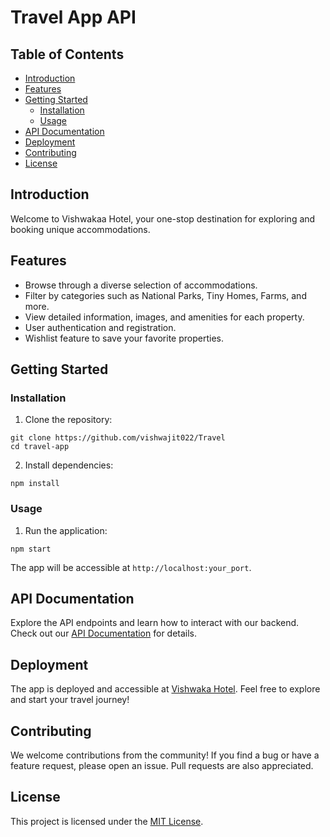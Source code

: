 <!DOCTYPE html>
<html lang="en">

<head>
    <meta charset="UTF-8">
    <meta http-equiv="X-UA-Compatible" content="IE=edge">
    <meta name="viewport" content="width=device-width, initial-scale=1.0">
</head>
<body>
    <h1> Travel App API </h1>
    <h2>Table of Contents</h2>
    <ul>
        <li><a href="#introduction">Introduction</a></li>
        <li><a href="#features">Features</a></li>
        <li><a href="#getting-started">Getting Started</a>
            <ul>
                <li><a href="#installation">Installation</a></li>
                <li><a href="#usage">Usage</a></li>
            </ul>
        </li>
        <li><a href="#api-documentation">API Documentation</a></li>
        <li><a href="#deployment">Deployment</a></li>
        <li><a href="#contributing">Contributing</a></li>
        <li><a href="#license">License</a></li>
    </ul>
    <h2 id="introduction">Introduction</h2>
    <p>Welcome to Vishwakaa Hotel, your one-stop destination for exploring and booking unique accommodations.</p>
    <h2 id="features">Features</h2>
    <ul>
        <li>Browse through a diverse selection of accommodations.</li>
        <li>Filter by categories such as National Parks, Tiny Homes, Farms, and more.</li>
        <li>View detailed information, images, and amenities for each property.</li>
        <li>User authentication and registration.</li>
        <li>Wishlist feature to save your favorite properties.</li>
    </ul>
    <h2 id="getting-started">Getting Started</h2>
    <h3 id="installation">Installation</h3>
    <ol>
        <li>Clone the repository:</li>
    </ol>
    <pre><code>git clone https://github.com/vishwajit022/Travel
cd travel-app
</code></pre>
    <ol start="2">
        <li>Install dependencies:</li>
    </ol>
    <pre><code>npm install
</code></pre>
    <h3 id="usage">Usage</h3>
    <ol>
        <li>Run the application:</li>
    </ol>
    <pre><code>npm start
</code></pre>
    <p>The app will be accessible at <code>http://localhost:your_port</code>.</p>
    <h2 id="api-documentation">API Documentation</h2>
    <p>Explore the API endpoints and learn how to interact with our backend. Check out our <a
            href="https://vishwakaahotel.cyclic.app/api/hotels">API Documentation</a> for details.</p>
    <h2 id="deployment">Deployment</h2>
    <p>The app is deployed and accessible at <a href="https://vishwakaahotel.cyclic.app/api/hotels">Vishwaka  Hotel</a>. Feel free
        to explore and start your travel journey!</p>
    <h2 id="contributing">Contributing</h2>
    <p>We welcome contributions from the community! If you find a bug or have a feature request, please open an
        issue. Pull requests are also appreciated.</p>
    <h2 id="license">License</h2>
    <p>This project is licensed under the <a href="LICENSE">MIT License</a>.</p>
</body>

</html>
